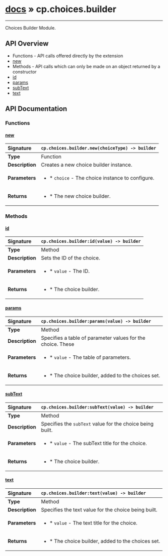 # [docs](index.md) » cp.choices.builder
---

Choices Builder Module.

## API Overview
* Functions - API calls offered directly by the extension
 * [new](#new)
* Methods - API calls which can only be made on an object returned by a constructor
 * [id](#id)
 * [params](#params)
 * [subText](#subtext)
 * [text](#text)

## API Documentation

### Functions

#### [new](#new)
| <span style="float: left;">**Signature**</span> | <span style="float: left;">`cp.choices.builder.new(choiceType) -> builder` </span>                                                          |
| -----------------------------------------------------|---------------------------------------------------------------------------------------------------------|
| **Type**                                             | Function                                                                                         |
| **Description**                                      | Creates a new choice builder instance.                                                                                         |
| **Parameters**                                       | <ul><li>* `choice`	- The choice instance to configure.</li></ul> |
| **Returns**                                          | <ul><li>* The new choice builder.</li></ul>          |

### Methods

#### [id](#id)
| <span style="float: left;">**Signature**</span> | <span style="float: left;">`cp.choices.builder:id(value) -> builder` </span>                                                          |
| -----------------------------------------------------|---------------------------------------------------------------------------------------------------------|
| **Type**                                             | Method                                                                                         |
| **Description**                                      | Sets the ID of the choice.                                                                                         |
| **Parameters**                                       | <ul><li>* `value`	- The ID.</li></ul> |
| **Returns**                                          | <ul><li>* The choice builder.</li></ul>          |

#### [params](#params)
| <span style="float: left;">**Signature**</span> | <span style="float: left;">`cp.choices.builder:params(value) -> builder` </span>                                                          |
| -----------------------------------------------------|---------------------------------------------------------------------------------------------------------|
| **Type**                                             | Method                                                                                         |
| **Description**                                      | Specifies a table of parameter values for the choice. These                                                                                         |
| **Parameters**                                       | <ul><li>* `value`	- The table of parameters.</li></ul> |
| **Returns**                                          | <ul><li>* The choice builder, added to the choices set.</li></ul>          |

#### [subText](#subtext)
| <span style="float: left;">**Signature**</span> | <span style="float: left;">`cp.choices.builder:subText(value) -> builder` </span>                                                          |
| -----------------------------------------------------|---------------------------------------------------------------------------------------------------------|
| **Type**                                             | Method                                                                                         |
| **Description**                                      | Specifies the `subText` value for the choice being built.                                                                                         |
| **Parameters**                                       | <ul><li>* `value`	- The subText title for the choice.</li></ul> |
| **Returns**                                          | <ul><li>* The choice builder.</li></ul>          |

#### [text](#text)
| <span style="float: left;">**Signature**</span> | <span style="float: left;">`cp.choices.builder:text(value) -> builder` </span>                                                          |
| -----------------------------------------------------|---------------------------------------------------------------------------------------------------------|
| **Type**                                             | Method                                                                                         |
| **Description**                                      | Specifies the text value for the choice being built.                                                                                         |
| **Parameters**                                       | <ul><li>* `value`	- The text title for the choice.</li></ul> |
| **Returns**                                          | <ul><li>* The choice builder, added to the choices set.</li></ul>          |

